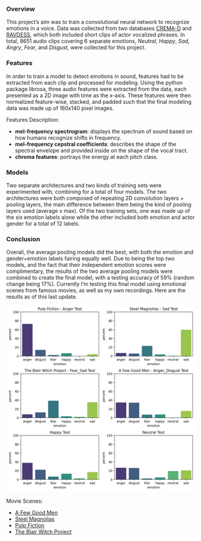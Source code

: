 ### Overview
   This project’s aim was to train a convolutional neural network to recognize emotions in a voice. Data was collected from two databases [CREMA-D](https://github.com/CheyneyComputerScience/CREMA-D) and [RAVDESS](https://smartlaboratory.org/ravdess/), which both included short clips of actor vocalized phrases. In total, 8651 audio clips covering 6 separate emotions, *Neutral*, *Happy*, *Sad*, *Angry*, *Fear*, and *Disgust*, were collected for this project. 

### Features
   In order to train a model to detect emotions in sound, features had to be extracted from each clip and processed for modeling. Using the python package librosa, three audio features were extracted from the data, each presented as a 2D image with time as the x-axis. These features were then normalized feature-wise, stacked, and padded such that the final modeling data was made up of 160x140 pixel images. 

Features Description:
 - **mel-frequency spectrogram**: displays the spectrum of sound based on how humans recognize shifts in  frequency. 
 - **mel-frequency cepstral coefficients**: describes the shape of the spectral envelope and provided inside on the shape of the vocal tract.
 - **chroma features**: portrays the energy at each pitch class.

### Models
   Two separate architectures and two kinds of training sets were experimented with, combining for a total of four models. The two architectures were both composed of repeating 2D convolution layers + pooling layers, the main difference between them being the kind of pooling layers used (average v max). Of the two training sets, one was made up of the six emotion labels alone while the other included both emotion and actor gender for a total of 12 labels.

### Conclusion
   Overall, the average pooling models did the best, with both the emotion and gender+emotion labels fairing equally well. Due to being the top two models, and the fact that their independent emotion scores were complimentary, the results of the two average pooling models were combined to create the final model, with a testing accuracy of 59% (random change being 17%).
   Currently I’m testing this final model using emotional scenes from famous movies, as well as my own recordings. Here are the results as of this last update.
   
   
![Barplot of the sum emotion probabilities](https://github.com/taracrutchfield/Voice_Emotion_Analysis/blob/master/Data/Plots/Final%20Model%20Test.png)
   
Movie Scenes:
- [A Few Good Men](https://youtu.be/9FnO3igOkOk?t=39)
- [Steel Magnolias](https://www.youtube.com/watch?v=iZx1W6cHw-g)
- [Pulp Fiction](https://youtu.be/qo5jnBJvGUs?t=26)
- [The Blair Witch Project](https://www.youtube.com/watch?v=2m_lqGnLtWA)
